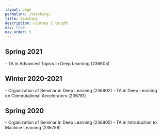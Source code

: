 ```yaml
---
layout: page
permalink: /teaching/
title: teaching
description: Courses I taught.
nav: true
nav_order: 5
---
```



<h2 class="year">Spring 2021</h2>
- TA in Advanced Topics in Deep Learning (236605)
<h2 class="year">Winter 2020-2021</h2>
- Organization of Seminar in Deep Learning (236802)
- TA in Deep Learning on Computational Accelerators (236781)
<h2 class="year">Spring 2020</h2>
- Organization of Seminar in Deep Learning (236805)
- TA in Introduction to Machine Learning (236756)

